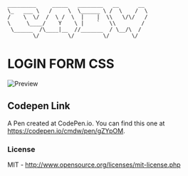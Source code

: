 ```
_________     _____   ________   __      __ 
\_   ___ \   /     \  \______ \ /  \    /  \
/    \  \/  /  \ /  \  |    |  \\   \/\/   /
\     \____/    Y    \ |    `   \\        / 
 \______  /\____|__  //_______  / \__/\  /  
        \/         \/         \/       \/                                
```
# LOGIN FORM CSS

![Preview](http://i448.photobucket.com/albums/qq208/concept_bucket/login%20form%20css.gif)

## Codepen Link

A Pen created at CodePen.io. You can find this one at https://codepen.io/cmdw/pen/gZYpOM.

### License

MIT - <http://www.opensource.org/licenses/mit-license.php>
